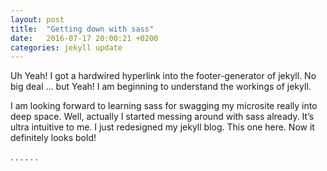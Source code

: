 ```yaml
---
layout: post
title:  "Getting down with sass"
date:   2016-07-17 20:00:21 +0200
categories: jekyll update
---
```


Uh Yeah! I got a hardwired hyperlink into the footer-generator of jekyll. No big deal … but Yeah! I am beginning to understand the workings of jekyll.

I am looking forward to learning sass for swagging my microsite really into deep space.
Well, actually I started messing around with sass already. It’s ultra intuitive to me. I just redesigned my jekyll blog. This one here. Now it definitely looks bold!

.
.
.
.
.
.